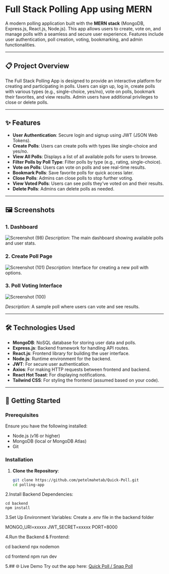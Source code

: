 # Full Stack Polling App using MERN

A modern polling application built with the **MERN stack** (MongoDB, Express.js, React.js, Node.js). This app allows users to create, vote on, and manage polls with a seamless and secure user experience. Features include user authentication, poll creation, voting, bookmarking, and admin functionalities.

---

## 📋 Project Overview

The Full Stack Polling App is designed to provide an interactive platform for creating and participating in polls. Users can sign up, log in, create polls with various types (e.g., single-choice, yes/no), vote on polls, bookmark their favorites, and view results. Admin users have additional privileges to close or delete polls.

---

## ✨ Features

- **User Authentication**: Secure login and signup using JWT (JSON Web Tokens).
- **Create Polls**: Users can create polls with types like single-choice and yes/no.
- **View All Polls**: Displays a list of all available polls for users to browse.
- **Filter Polls by Poll Type**: Filter polls by type (e.g., rating, single-choice).
- **Vote on Polls**: Users can vote on polls and see real-time results.
- **Bookmark Polls**: Save favorite polls for quick access later.
- **Close Polls**: Admins can close polls to stop further voting.
- **View Voted Polls**: Users can see polls they’ve voted on and their results.
- **Delete Polls**: Admins can delete polls as needed.

---

## 🖼️ Screenshots

### 1. Dashboard
![Screenshot (98)](https://github.com/user-attachments/assets/fa762ebb-2803-483c-9fda-9812c42c3772)
*Description*: The main dashboard showing available polls and user stats.

### 2. Create Poll Page
![Screenshot (101)](https://github.com/user-attachments/assets/c0264376-26ca-4df8-9bca-51a38d41d772)
*Description*: Interface for creating a new poll with options.


### 3. Poll Voting Interface
![Screenshot (100)](https://github.com/user-attachments/assets/76f57b7a-a7d4-453e-81ff-869b179daf8a)


*Description*: A sample poll where users can vote and see results.

---

## 🛠️ Technologies Used

- **MongoDB**: NoSQL database for storing user data and polls.
- **Express.js**: Backend framework for handling API routes.
- **React.js**: Frontend library for building the user interface.
- **Node.js**: Runtime environment for the backend.
- **JWT**: For secure user authentication.
- **Axios**: For making HTTP requests between frontend and backend.
- **React Hot Toast**: For displaying notifications.
- **Tailwind CSS**: For styling the frontend (assumed based on your code).

---

## 🚀 Getting Started

### Prerequisites
Ensure you have the following installed:
- Node.js (v16 or higher)
- MongoDB (local or MongoDB Atlas)
- Git

### Installation
1. **Clone the Repository**:
   ```bash
   git clone https://github.com/petelmahetab/Quick-Poll.git
   cd polling-app

   ```
2.Install Backend Dependencies:

    cd backend
    npm install  

3.Set Up Environment Variables: Create a .env file in the backend folder  

   MONGO_URI=xxxxx
   JWT_SECRET=xxxxx
   PORT=8000
   
4.Run the Backend & Frontend:

   cd backend
   npx nodemon

   cd frontend
   npm run dev

5.## 🌐 Live Demo
Try out the app here: [Quick Poll / Snap Poll ](https://snappoll-xi.vercel.app/)
